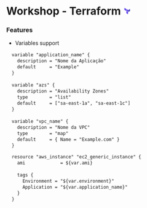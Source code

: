 # Workshop - Terraform <img src="images/terraform-logo.png" width="20px">

### Features

  - Variables support

  ```
    variable "application_name" {
      description = "Nome da Aplicação"
      default     = "Example"
    }

    variable "azs" {
      description = "Availability Zones"
      type        = "list"
      default     = ["sa-east-1a", "sa-east-1c"]
    }

    variable "vpc_name" {
      description = "Nome da VPC"
      type        = "map"
      default     = { Name = "Example.com" }
    }
  ```

  ```
    resource "aws_instance" "ec2_generic_instance" {
      ami             = ${var.ami}

      tags {
        Environment = "${var.environment}"
        Application = "${var.application_name}"
      }
    }
  ```  
